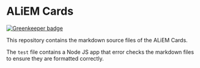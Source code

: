 # ALiEM Cards

[![Greenkeeper badge](https://badges.greenkeeper.io/aliemteam/aliemcards_cards.svg)](https://greenkeeper.io/)

This repository contains the markdown source files of the ALiEM Cards.

The `test` file contains a Node JS app that error checks the markdown files to ensure they are formatted correctly.
